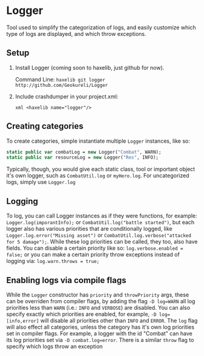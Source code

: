 # Logger

Tool used to simplify the categorization of logs, and easily customize which type of logs are displayed, and which throw exceptions.

## Setup

  1. Install Logger (coming soon to haxelib, just github for now).
     
     Command Line:
     ``
     haxelib git logger http://github.com/Geokureli/Logger
     ``
  2. Include crashdumper in your project.xml:  
     
     ``xml
     <haxelib name="logger"/>
     ``

## Creating categories
To create categories, simple instantiate multiple `Logger` instances, like so:


```haxe
static public var combatLog = new Logger("Combat", WARN);
static public var resourceLog = new Logger("Res", INFO);
```

Typically, though, you would give each static class, tool or important object it's own logger, such as `CombatUtil.log` or `myHero.log`. For uncategorized logs, simply use `Logger.log`

## Logging
To log, you can call Logger instances as if they were functions, for example: `Logger.log(imporantInfo);` or `CombatUtil.log("battle started")`, but each logger also has various priorities that are conditionally logged, like `Logger.log.error("Missing asset")` or `CombatUtil.log.verbose("attacked for 5 damage");`. While these log priorities can be called, they too, also have fields. You can disable a certain priority like so: `log.verbose.enabled = false;` or you can make a certain priority throw exceptions instead of logging via: `log.warn.throws = true;`

## Enabling logs via compile flags
While the `Logger` constructor has `priority` and `throwPriority` args, these can be overriden from compiler flags, by adding the flag `-D log=WARN` all log priorities less than `WARN` (i.e.: `INFO` and `VERBOSE`) are disabled. You can also specify exactly which priorities are enabled, for example, `-D log=[info,error]` will disable all priorities other than `INFO` and `ERROR`. The `log` flag will also effect all categories, unless the category has it's own log priorities set in compiler flags. For example, a logger with the id "Combat" can have its log priorities set via `-D combat.log=error`. There is a similar `throw` flag to specify which logs throw an exception
